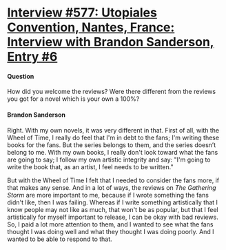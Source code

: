 # [Interview #577: Utopiales Convention, Nantes, France: Interview with Brandon Sanderson, Entry #6](https://www.theoryland.com/intvmain.php?i=577#6)

#### Question

How did you welcome the reviews? Were there different from the reviews you got for a novel which is your own a 100%?

#### Brandon Sanderson

Right. With my own novels, it was very different in that. First of all, with the Wheel of Time, I really do feel that I'm in debt to the fans; I'm writing these books for the fans. But the series belongs to them, and the series doesn’t belong to me. With my own books, I really don't look toward what the fans are going to say; I follow my own artistic integrity and say: "I'm going to write the book that, as an artist, I feel needs to be written."

But with the Wheel of Time I felt that I needed to consider the fans more, if that makes any sense. And in a lot of ways, the reviews on
*The Gathering Storm*
are more important to me, because if I wrote something the fans didn't like, then I was failing. Whereas if I write something artistically that I know people may not like as much, that won't be as popular, but that I feel artistically for myself important to release, I can be okay with bad reviews. So, I paid a lot more attention to them, and I wanted to see what the fans thought I was doing well and what they thought I was doing poorly. And I wanted to be able to respond to that.

